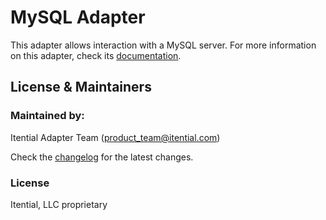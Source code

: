 MySQL Adapter
===========

This adapter allows interaction with a MySQL server. For more
information on this adapter, check its [documentation](docs/DOCUMENTATION.md).

License & Maintainers
---

### Maintained by:

Itential Adapter Team (<product_team@itential.com>)

Check the [changelog](CHANGELOG.md) for the latest changes.

### License

Itential, LLC proprietary
